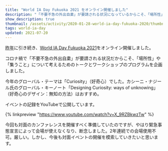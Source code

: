 ```yaml
---
title: "World IA Day Fukuoka 2021 をオンライン開催しました"
description: "「不要不急の外出自粛」が要請される状況になっているからこそ、「場所性」について考えるプログラムを企画しました。"
show_description: true
thumbnail: /assets/activity/2020-01-28-world-ia-day-fukuoka-2020/thumbnail.png
tags: world-ia-day
updated: 2021-07-20
---
```


[昨年](https://hideishi.com/activity/2020/02/22/world-ia-day-fukuoka-2020.html)に引き続き、[World IA Day Fukuoka 2021](https://www.worldiaday.org/events/fukuoka/2021)をオンライン開催しました。

コロナ禍で「不要不急の外出自粛」が要請される状況だからこそ、「場所性」や「集うこと」について考えるためのトークとワークショップのプログラムを企画しました。

今年のグローバル・テーマは「Curiosity」（好奇心）でした。カシーニ・ナジール氏のグローバル・キーノート「Designing Curiosity: ways of unknowing」（好奇心のデザイン：無知の方法）はおすすめ。

イベントの記録をYouTubeで公開しています。

{% linkpreview "https://www.youtube.com/watch?v=X_9RZBkwzTw" %}

今回も対面のカンファレンスを開催すべく準備していたのですが、やはり緊急事態宣言によって会場が使えなくなり、断念しました。2年連続での会場使用不可。厳しい。しかし、今後も対面イベントの開催を模索していきたいと思います。